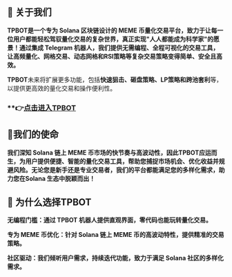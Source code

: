 ## 🚀 关于我们
**TPBOT是一个专为 Solana 区块链设计的 MEME 币量化交易平台，致力于让每一位用户都能轻松驾驭量化交易的复杂世界，真正实现"人人都能成为科学家"的愿景！通过集成 Telegram 机器人，我们提供无需编程、全程可视化的交易工具，让高频量化、网格交易、动态网格和RSI策略等复杂交易策略变得简单、安全且高效。**

**TPBOT**未来将扩展更多功能，包括**快速狙击、砸盘策略、LP策略和跨池套利**等，以提供更高效的量化交易和操作便利性。

###  **👉[**点击进入TPBOT**](https://t.me/follow_step_bot?start=OFC25N6V)

## 🌟我们的使命
**我们深知 Solana 链上 MEME 币市场的快节奏与高波动性，因此TPBOT应运而生，为用户提供便捷、智能的量化交易工具，帮助您捕捉市场机会、优化收益并规避风险。无论您是新手还是专业交易者，我们的平台都能满足您的多样化需求，助力您在Solana 生态中脱颖而出！**

## 🧐 为什么选择TPBOT

**无编程门槛：通过 TPBOT 机器人提供直观界面，零代码也能玩转量化交易。**

**专为 MEME 币优化：针对 Solana 链上 MEME
币的高波动特性，提供精准的交易策略。**

**社区驱动：我们倾听用户需求，持续迭代功能，致力于满足 Solana 社区的多样化需求。**
